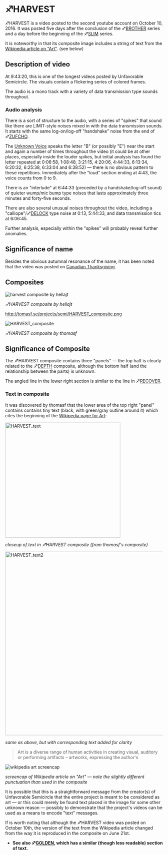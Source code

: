 # ♐HARVEST

♐HARVEST is a video posted to the second youtube account on October 10, 2016. It was posted five days after the conclusion of the ♐[BROTHER](BROTHER "wikilink") series and a day before the beginning of the ♐[SLIM](SLIM "wikilink") series.

It is noteworthy in that its composite image includes a string of text
from the [Wikipedia article on "Art"](https://en.wikipedia.org/wiki/Art). (see below)

## Description of video

At 9:43:20, this is one of the longest videos posted by Unfavorable
Semicircle. The visuals contain a flickering series of colored frames.

The audio is a mono track with a variety of data transmission type
sounds throughout.

### Audio analysis

There is a sort of structure to the audio, with a series of "spikes"
that sound like there are LIMIT-style noises mixed in with the data
transmission sounds. It starts with the same log-on/log-off "handshake"
noise from the end of ♐[ZUFCHO](ZUFCHO "wikilink").

The [Unknown Voice](Unknown_Voice "wikilink") speaks the letter "B" (or
possibly "E") near the start and again a number of times throughout the
video (it could be at other places, especially inside the louder spikes,
but initial analysis has found the letter repeated at 0:06:58, 1:08:48,
3:21:15, 4:20:06, 4:44:33, 6:13:34, 6:20:32, 6:25:38, 6:33:04 and
6:38:52) — there is no obvious pattern to these repetitions. Immediately
after the "loud" section ending at 4:43, the voice counts from 0 to 9.

There is an "interlude" at 6:44:33 (preceded by a handshake/log-off
sound) of quieter wump/mic bump type noises that lasts approximately
three minutes and forty-five seconds.

There are also several unusual noises throughout the video, including a
"calliope"/♐[DELOCK](DELOCK "wikilink") type noise at 0:13, 5:44:33, and
data transmission tics at 6:06:45.

Further analysis, especially within the "spikes" will probably reveal
further anomalies.

## Significance of name

Besides the obvious autumnal resonance of the name, it has been noted
that the video was posted on [Canadian
Thanksgiving](https://en.wikipedia.org/wiki/Thanksgiving_\(Canada\)).

## Composites

![harvest composite by hellajt](https://user-images.githubusercontent.com/67172823/111562096-f5cc7600-876b-11eb-900f-1309c35f3cfa.png)

*♐HARVEST composite by hellajt*

<http://tomasf.se/projects/semi/HARVEST_composite.png>

![HARVEST_composite](https://user-images.githubusercontent.com/67172823/111562290-55c31c80-876c-11eb-9309-5ba062408818.png)


*♐HARVEST composite by thomasf*

## Significance of Composite

The ♐HARVEST composite contains three "panels" — the top half is clearly
related to the ♐[DEPTH](DEPTH "wikilink") composite, although the bottom
half (and the relationship between the parts) is unknown.

The angled line in the lower right section is similar to the line in
♐[RECOVER](RECOVER "wikilink").

### Text in composite

It was discovered by thomasf that the lower area of the top right
"panel" contains contains tiny text (black, with green/gray outline
around it) which cites the beginning of the [Wikipedia page for
Art](https://en.wikipedia.org/wiki/Art):

<img width="368" alt="HARVEST_text" src="https://user-images.githubusercontent.com/67172823/111562833-3c6ea000-876d-11eb-9629-bffaf1b12b95.png">

*closeup of text in ♐HARVEST composite (from thomasf's composite)*

<img width="588" alt="HARVEST_text2" src="https://user-images.githubusercontent.com/67172823/111562875-4f817000-876d-11eb-9254-8688f6f7b8f1.png">

*same as above, but with corresponding text added for clarity*

> Art is a diverse range of human activities in creating visual,
> auditory or performing artifacts – artworks, expressing the author's

![wikipedia art screencap](https://user-images.githubusercontent.com/67172823/111562400-860abb00-876c-11eb-8727-28a4314fcf74.jpg)

*screencap of Wikipedia article on "Art" — note the slightly different
punctuation than used in the composite*

It is possible that this is a straightforward message from the
creator(s) of Unfavorable Semicircle that the entire project is meant to
be considered as art — or this could merely be found text placed in the
image for some other unknown reason — possibly to demonstrate that the
project's videos can be used as a means to encode "text" messages.

If is worth noting that although the ♐HARVEST video was posted on
October 10th, the version of the text from the Wikipedia article changed
from the way it is reproduced in the composite on June 21st.

  - **See also ♐[GOLDEN](GOLDEN "wikilink"), which has a similar (though
    less readable) section of text.**
